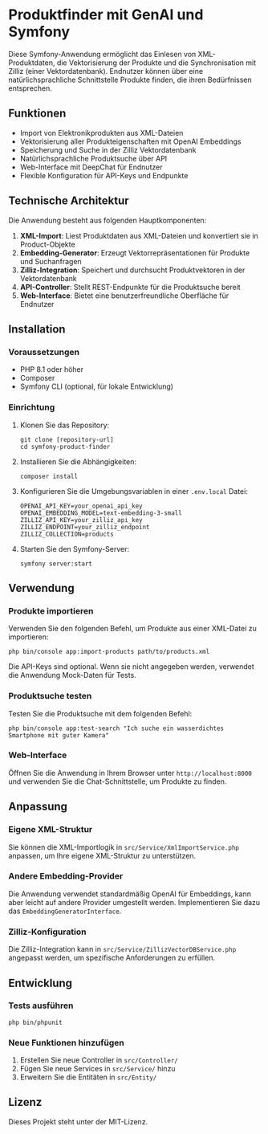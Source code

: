 # Produktfinder mit GenAI und Symfony

Diese Symfony-Anwendung ermöglicht das Einlesen von XML-Produktdaten, die Vektorisierung der Produkte und die Synchronisation mit Zilliz (einer Vektordatenbank). Endnutzer können über eine natürlichsprachliche Schnittstelle Produkte finden, die ihren Bedürfnissen entsprechen.

## Funktionen

- Import von Elektronikprodukten aus XML-Dateien
- Vektorisierung aller Produkteigenschaften mit OpenAI Embeddings
- Speicherung und Suche in der Zilliz Vektordatenbank
- Natürlichsprachliche Produktsuche über API
- Web-Interface mit DeepChat für Endnutzer
- Flexible Konfiguration für API-Keys und Endpunkte

## Technische Architektur

Die Anwendung besteht aus folgenden Hauptkomponenten:

1. **XML-Import**: Liest Produktdaten aus XML-Dateien und konvertiert sie in Product-Objekte
2. **Embedding-Generator**: Erzeugt Vektorrepräsentationen für Produkte und Suchanfragen
3. **Zilliz-Integration**: Speichert und durchsucht Produktvektoren in der Vektordatenbank
4. **API-Controller**: Stellt REST-Endpunkte für die Produktsuche bereit
5. **Web-Interface**: Bietet eine benutzerfreundliche Oberfläche für Endnutzer

## Installation

### Voraussetzungen

- PHP 8.1 oder höher
- Composer
- Symfony CLI (optional, für lokale Entwicklung)

### Einrichtung

1. Klonen Sie das Repository:
   ```
   git clone [repository-url]
   cd symfony-product-finder
   ```

2. Installieren Sie die Abhängigkeiten:
   ```
   composer install
   ```

3. Konfigurieren Sie die Umgebungsvariablen in einer `.env.local` Datei:
   ```
   OPENAI_API_KEY=your_openai_api_key
   OPENAI_EMBEDDING_MODEL=text-embedding-3-small
   ZILLIZ_API_KEY=your_zilliz_api_key
   ZILLIZ_ENDPOINT=your_zilliz_endpoint
   ZILLIZ_COLLECTION=products
   ```

4. Starten Sie den Symfony-Server:
   ```
   symfony server:start
   ```

## Verwendung

### Produkte importieren

Verwenden Sie den folgenden Befehl, um Produkte aus einer XML-Datei zu importieren:

```
php bin/console app:import-products path/to/products.xml
```

Die API-Keys sind optional. Wenn sie nicht angegeben werden, verwendet die Anwendung Mock-Daten für Tests.

### Produktsuche testen

Testen Sie die Produktsuche mit dem folgenden Befehl:

```
php bin/console app:test-search "Ich suche ein wasserdichtes Smartphone mit guter Kamera"
```

### Web-Interface

Öffnen Sie die Anwendung in Ihrem Browser unter `http://localhost:8000` und verwenden Sie die Chat-Schnittstelle, um Produkte zu finden.

## Anpassung

### Eigene XML-Struktur

Sie können die XML-Importlogik in `src/Service/XmlImportService.php` anpassen, um Ihre eigene XML-Struktur zu unterstützen.

### Andere Embedding-Provider

Die Anwendung verwendet standardmäßig OpenAI für Embeddings, kann aber leicht auf andere Provider umgestellt werden. Implementieren Sie dazu das `EmbeddingGeneratorInterface`.

### Zilliz-Konfiguration

Die Zilliz-Integration kann in `src/Service/ZillizVectorDBService.php` angepasst werden, um spezifische Anforderungen zu erfüllen.

## Entwicklung

### Tests ausführen

```
php bin/phpunit
```

### Neue Funktionen hinzufügen

1. Erstellen Sie neue Controller in `src/Controller/`
2. Fügen Sie neue Services in `src/Service/` hinzu
3. Erweitern Sie die Entitäten in `src/Entity/`

## Lizenz

Dieses Projekt steht unter der MIT-Lizenz.
